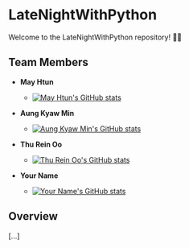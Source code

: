 # LateNightWithPython

Welcome to the LateNightWithPython repository! 🌙🐍

## Team Members

- **May Htun**
  - [![May Htun's GitHub stats](https://github-readme-stats-git-masterrstaa-rickstaa.vercel.app/api?username=mayhtun)](https://github.com/mayhtun)
 
- **Aung Kyaw Min**
  - [![Aung Kyaw Min's GitHub stats](https://github-readme-stats-git-masterrstaa-rickstaa.vercel.app/api?username=aungkyawmin)](https://github.com/aungkyawmin)


- **Thu Rein Oo**
  - [![Thu Rein Oo's GitHub stats](https://github-readme-stats-git-masterrstaa-rickstaa.vercel.app/api?username=thureinoo)](https://github.com/thureinoo)

- **Your Name**
  - [![Your Name's GitHub stats](https://github-readme-stats-git-masterrstaa-rickstaa.vercel.app/api?username=your-username)](https://github.com/your-username)
 
## Overview
[...]

